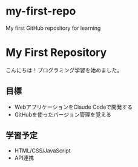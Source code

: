 # my-first-repo
My first GitHub repository for learning

# My First Repository

こんにちは！プログラミング学習を始めました。

## 目標
- WebアプリケーションをClaude Codeで開発する
- GitHubを使ったバージョン管理を覚える

## 学習予定
- HTML/CSS/JavaScript
- API連携
